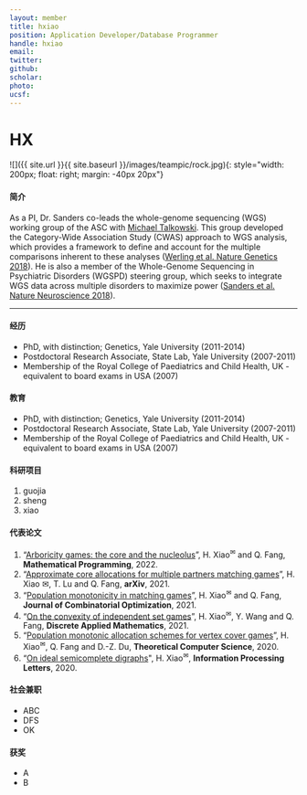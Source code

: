 ```yaml
---
layout: member
title: hxiao
position: Application Developer/Database Programmer​
handle: hxiao
email: 
twitter:
github:
scholar: 
photo: 
ucsf: 
---
```

# HX


![]({{ site.url }}{{ site.baseurl }}/images/teampic/rock.jpg){: style="width: 200px; float: right; margin: -40px 20px"}

#### 简介

As a PI, Dr. Sanders co-leads the whole-genome sequencing (WGS) working group of the ASC with [Michael Talkowski](http://talkowski.mgh.harvard.edu). This group developed the Category-Wide Association Study (CWAS) approach to WGS analysis, which provides a framework to define and account for the multiple comparisons inherent to these analyses ([Werling et al. Nature Genetics 2018](https://www.ncbi.nlm.nih.gov/pubmed/29700473)). He is also a member of the Whole-Genome Sequencing in Psychiatric Disorders (WGSPD) steering group, which seeks to integrate WGS data across multiple disorders to maximize power ([Sanders et al. Nature Neuroscience 2018](https://www.ncbi.nlm.nih.gov/pubmed/29184211)). 


---


#### 经历
- PhD, with distinction; Genetics, Yale University (2011-2014)
- Postdoctoral Research Associate, State Lab, Yale University (2007-2011)
- Membership of the Royal College of Paediatrics and Child Health, UK - equivalent to board exams in USA (2007)

#### 教育
- PhD, with distinction; Genetics, Yale University (2011-2014)
- Postdoctoral Research Associate, State Lab, Yale University (2007-2011)
- Membership of the Royal College of Paediatrics and Child Health, UK - equivalent to board exams in USA (2007)

#### 科研项目
1. guojia   
2. sheng
3. xiao

#### 代表论文
1. “[Arboricity games: the core and the nucleolus](https://link.springer.com/article/10.1007/s10107-021-01752-w)”, H. Xiao<sup><span>&#9993;</span></sup> and Q. Fang, **Mathematical Programming**, 2022.
2. “[Approximate core allocations for multiple partners matching games](https://arxiv.org/abs/2107.01442)”, H. Xiao <span>&#9993;</span>, T. Lu and Q. Fang, **arXiv**, 2021.
3. “[Population monotonicity in matching games](https://link.springer.com/article/10.1007%2Fs10878-021-00804-3)”, H. Xiao<sup><span>&#9993;</span></sup> and Q. Fang, **Journal of Combinatorial Optimization**, 2021.
4. “[On the convexity of independent set games](https://www.sciencedirect.com/science/article/pii/S0166218X20304510)”, H. Xiao<sup><span>&#9993;</span></sup>, Y. Wang and Q. Fang, **Discrete Applied Mathematics**, 2021.
5. “[Population monotonic allocation schemes for vertex cover games](https://www.sciencedirect.com/science/article/abs/pii/S0304397520304047)”, H. Xiao<sup><span>&#9993;</span></sup>, Q. Fang and D.-Z. Du, **Theoretical Computer Science**, 2020.
6. “[On ideal semicomplete digraphs](https://www.sciencedirect.com/science/article/abs/pii/S0020019019301863)", H. Xiao<sup><span>&#9993;</span></sup>, **Information Processing Letters**, 2020.


#### 社会兼职
- ABC
- DFS
- OK


#### 获奖
- A
- B